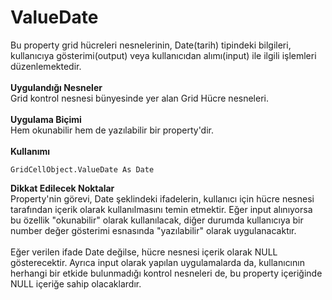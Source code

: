 # ValueDate

Bu property grid hücreleri nesnelerinin, Date(tarih) tipindeki bilgileri, kullanıcıya gösterimi(output) veya kullanıcıdan alımı(input) ile ilgili işlemleri düzenlemektedir.\
\
**Uygulandığı Nesneler**\
Grid kontrol nesnesi bünyesinde yer alan Grid Hücre nesneleri.\
\
**Uygulama Biçimi**\
Hem okunabilir hem de yazılabilir bir property'dir.\
\
**Kullanımı**

```
GridCellObject.ValueDate As Date
```

**Dikkat Edilecek Noktalar**\
Property'nin görevi, Date şeklindeki ifadelerin, kullanıcı için hücre nesnesi tarafından içerik olarak kullanılmasını temin etmektir. Eğer input alınıyorsa bu özellik "okunabilir" olarak kullanılacak, diğer durumda kullanıcıya bir number değer gösterimi esnasında "yazılabilir" olarak uygulanacaktır.\
\
Eğer verilen ifade Date değilse, hücre nesnesi içerik olarak NULL gösterecektir. Ayrıca input olarak yapılan uygulamalarda da, kullanıcının herhangi bir etkide bulunmadığı kontrol nesneleri de, bu property içeriğinde NULL içeriğe sahip olacaklardır.
